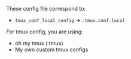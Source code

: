 These config file correspond to:
- `tmux_conf_local_config` &rarr; `.tmux.conf.local`

For tmux config, you are using:
- oh my tmux (.tmux)
- My own custom tmux configs
